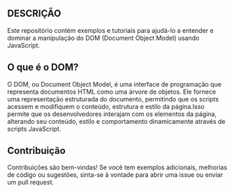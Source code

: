 
## DESCRIÇÃO

Este repositório contém exemplos e tutoriais para ajudá-lo a entender e dominar a manipulação do DOM (Document Object Model) usando JavaScript. 

## O que é o DOM?
O DOM, ou Document Object Model, é uma interface de programação que representa documentos HTML como uma árvore de objetos. Ele fornece uma representação estruturada do documento, permitindo que os scripts acessem e modifiquem o conteúdo, estrutura e estilo da página.Isso permite que os desenvolvedores interajam com os elementos da página, alterando seu conteúdo, estilo e comportamento dinamicamente através de scripts JavaScript.

## Contribuição
Contribuições são bem-vindas! Se você tem exemplos adicionais, melhorias de código ou sugestões, sinta-se à vontade para abrir uma issue ou enviar um pull request.